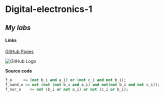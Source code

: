 # Digital-electronics-1

## ***My labs***

#### Links
[GitHub Pages](https://pages.github.com/)

![GitHub Logo](/images/logo.png)

**Source code**

```vhdl
f_o     <= (not b_i and a_i) or (not c_i and not b_i);
f_nand_o <= not (not (not b_i and a_i) and not(not b_i and not c_i)); 
f_nor_o    <= not (b_i or not a_i) or not (c_i or b_i);
```
